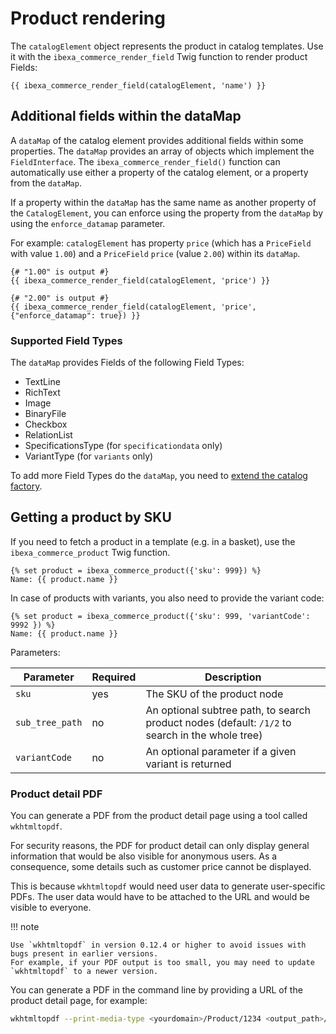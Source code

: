 # Product rendering

The `catalogElement` object represents the product in catalog templates.
Use it with the `ibexa_commerce_render_field` Twig function to render product Fields:

``` html+twig
{{ ibexa_commerce_render_field(catalogElement, 'name') }}
```

## Additional fields within the dataMap

A `dataMap` of the catalog element provides additional fields within some properties.
The `dataMap` provides an array of objects which implement the `FieldInterface`.
The `ibexa_commerce_render_field()` function can automatically use either a property of the catalog element, or a property from the `dataMap`.

If a property within the `dataMap` has the same name as another property of the `CatalogElement`,
you can enforce using the property from the `dataMap` by using the `enforce_datamap` parameter.

For example: `catalogElement` has property `price` (which has a `PriceField` with value `1.00`) and a `PriceField` `price` (value `2.00`) within its `dataMap`.

``` html+twig
{# "1.00" is output #}
{{ ibexa_commerce_render_field(catalogElement, 'price') }}
 
{# "2.00" is output #}
{{ ibexa_commerce_render_field(catalogElement, 'price', {"enforce_datamap": true}) }}
```

### Supported Field Types

The `dataMap` provides Fields of the following Field Types:

- TextLine
- RichText
- Image
- BinaryFile
- Checkbox
- RelationList
- SpecificationsType (for `specificationdata` only)
- VariantType (for `variants` only)

To add more Field Types do the `dataMap`, you need to [extend the catalog factory](catalog_api/extending_a_catalogfactory.md).

## Getting a product by SKU

If you need to fetch a product in a template (e.g. in a basket), use the `ibexa_commerce_product` Twig function.

``` html+twig
{% set product = ibexa_commerce_product({'sku': 999}) %}
Name: {{ product.name }}
```
In case of products with variants, you also need to provide the variant code:

``` html+twig
{% set product = ibexa_commerce_product({'sku': 999, 'variantCode': 9992 }) %}
Name: {{ product.name }}
```

Parameters:

|Parameter|Required|Description|
|--- |--- |--- |
|`sku`|yes|The SKU of the product node|
|`sub_tree_path`|no|An optional subtree path, to search product nodes (default: `/1/2` to search in the whole tree)|
|`variantCode`|no|An optional parameter if a given variant is returned|


### Product detail PDF

You can generate a PDF from the product detail page using a tool called `wkhtmltopdf`.
 
For security reasons, the PDF for product detail can only display general information
that would be also visible for anonymous users.
As a consequence, some details such as customer price cannot be displayed.
    
This is because `wkhtmltopdf` would need user data to generate user-specific PDFs.
The user data would have to be attached to the URL and would be visible to everyone.  

!!! note

    Use `wkhtmltopdf` in version 0.12.4 or higher to avoid issues with bugs present in earlier versions.
    For example, if your PDF output is too small, you may need to update `wkhtmltopdf` to a newer version. 

You can generate a PDF in the command line by providing a URL of the product detail page, for example:

``` bash
wkhtmltopdf --print-media-type <yourdomain>/Product/1234 <output_path>/product-detail.pdf
```
